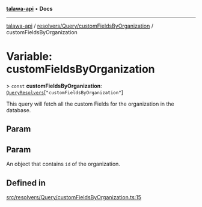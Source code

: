 [**talawa-api**](../../../../README.md) • **Docs**

***

[talawa-api](../../../../modules.md) / [resolvers/Query/customFieldsByOrganization](../README.md) / customFieldsByOrganization

# Variable: customFieldsByOrganization

\> `const` **customFieldsByOrganization**: [`QueryResolvers`](../../../../types/generatedGraphQLTypes/type-aliases/QueryResolvers.md)\[`"customFieldsByOrganization"`\]

This query will fetch all the custom Fields for the organization in the database.

## Param

## Param

An object that contains `id` of the organization.

## Defined in

[src/resolvers/Query/customFieldsByOrganization.ts:15](https://github.com/PalisadoesFoundation/talawa-api/blob/fb5076f344cd74d4e51c692cbc70fc337bf1ac39/src/resolvers/Query/customFieldsByOrganization.ts#L15)
